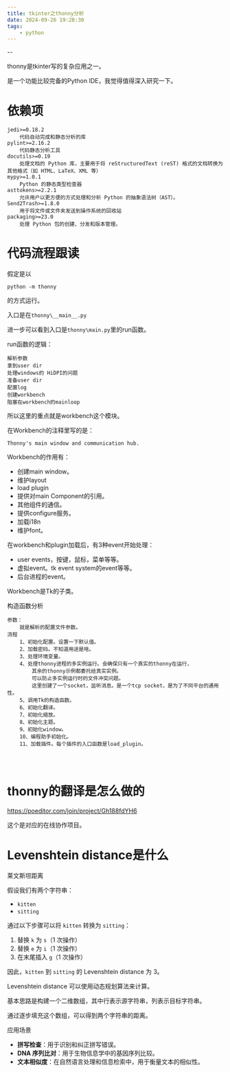 ```yaml
---
title: tkinter之thonny分析
date: 2024-09-26 19:28:30
tags:
	- python
---
```


--

thonny是tkinter写的复杂应用之一。

是一个功能比较完备的Python IDE，我觉得值得深入研究一下。

# 依赖项

```
jedi>=0.18.2
	代码自动完成和静态分析的库
pylint>=2.16.2
	代码静态分析工具
docutils>=0.19
	处理文档的 Python 库，主要用于将 reStructuredText (reST) 格式的文档转换为其他格式（如 HTML、LaTeX、XML 等）
mypy>=1.0.1
	Python 的静态类型检查器
asttokens>=2.2.1
	允许用户以更方便的方式处理和分析 Python 的抽象语法树（AST）。
Send2Trash>=1.8.0
	用于将文件或文件夹发送到操作系统的回收站
packaging>=23.0
	处理 Python 包的创建、分发和版本管理。
```



# 代码流程跟读

假定是以

```
python -m thonny
```

的方式运行。

入口是在`thonny\__main__.py`

进一步可以看到入口是`thonny\main.py`里的run函数。

run函数的逻辑：

```
解析参数
拿到user dir
处理windows的 HiDPI的问题
准备user dir
配置log
创建workbench
阻塞在workbench的mainloop
```

所以这里的重点就是workbench这个模块。

在Workbench的注释里写的是：

```
Thonny's main window and communication hub.
```

Workbench的作用有：

* 创建main window。
* 维护layout
* load plugin
* 提供对main Component的引用。
* 其他组件的通信。
* 提供configure服务。
* 加载i18n
* 维护font。

在workbench和plugin加载后，有3种event开始处理：

* user events，按键，鼠标，菜单等等。
* 虚拟event。tk event system的event等等。
* 后台进程的event。

Workbench是Tk的子类。

构造函数分析

```
参数：
	就是解析的配置文件参数。
流程
	1、初始化配置。设置一下默认值。
	2、加载密码。不知道用途是啥。
	3、处理环境变量。
	4、处理thonny进程的多实例运行。会确保只有一个真实的thonny在运行，
		其余的thonny示例都委托给真实实例。
		可以防止多实例运行时的文件冲突问题。
		这里创建了一个socket，监听消息。是一个tcp socket，是为了不同平台的通用性。
	5、调用Tk的构造函数。
	6、初始化翻译。
	7、初始化缩放。
	8、初始化主题。
	9、初始化window。
	10、编程助手初始化。
	11、加载插件。每个插件的入口函数是load_plugin。
	
		
	
```



# thonny的翻译是怎么做的

https://poeditor.com/join/project/Gh188fdYH6

这个是对应的在线协作项目。



# Levenshtein distance是什么

莱文斯坦距离

假设我们有两个字符串：

- `kitten`
- `sitting`

通过以下步骤可以将 `kitten` 转换为 `sitting`：

1. 替换 `k` 为 `s`（1 次操作）
2. 替换 `e` 为 `i`（1 次操作）
3. 在末尾插入 `g`（1 次操作）

因此，`kitten` 到 `sitting` 的 Levenshtein distance 为 3。



Levenshtein distance 可以使用动态规划算法来计算。

基本思路是构建一个二维数组，其中行表示源字符串，列表示目标字符串。

通过逐步填充这个数组，可以得到两个字符串的距离。

应用场景

- **拼写检查**：用于识别和纠正拼写错误。
- **DNA 序列比对**：用于生物信息学中的基因序列比较。
- **文本相似度**：在自然语言处理和信息检索中，用于衡量文本的相似性。